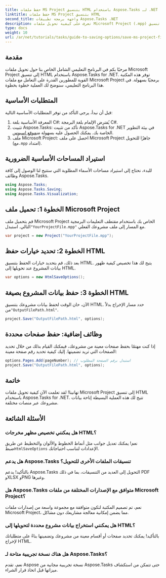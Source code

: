 ```yaml
---
title: حفظ ملفات MS Project بتنسيق HTML باستخدام Aspose.Tasks لـ .NET
linktitle: حفظ ملفات MS Project بتنسيق HTML
second_title: واجهة برمجة تطبيقات Aspose.Tasks .NET
description: تعرف على كيفية تحويل ملفات Microsoft Project (.mpp) إلى تنسيق HTML بسهولة باستخدام Aspose.Tasks for .NET. يوفر هذا البرنامج التعليمي الشامل تعليمات خطوة بخطوة، بما في ذلك كيفية تحميل ملفات المشروع وتخصيص إخراج HTML وحفظ صفحات معينة.
type: docs
weight: 10
url: /ar/net/tutorials/tasks/guide-to-saving-options/save-ms-project-files-to-html-format/
---
```

## مقدمة

مرحبًا بكم في البرنامج التعليمي الشامل الخاص بنا حول تحويل ملفات Microsoft Project إلى تنسيق HTML باستخدام Aspose.Tasks for .NET. توفر هذه المكتبة القوية للمطورين القدرة على التعامل مع ملفات Microsoft Project برمجيًا بسهولة. في هذا البرنامج التعليمي، سنوضح لك العملية خطوة بخطوة.

## المتطلبات الأساسية

قبل أن نبدأ، يرجى التأكد من توفر المتطلبات الأساسية التالية:

1. المعرفة الأساسية بلغة C#: يُفترض الإلمام بلغة البرمجة C#.
2. تثبيت Aspose.Tasks: تأكد من تثبيت Aspose.Tasks for .NET في بيئة التطوير الخاصة بك. يمكنك الحصول عليه بسهولة من[موقع اسبوس](https://www.aspose.com).
3.  ملف Microsoft Project: احصل على ملف Microsoft Project جاهزًا للتحويل (مع`.mpp` امتداد).

## استيراد المساحات الأساسية الضرورية

للبدء، نحتاج إلى استيراد مساحات الأسماء المطلوبة التي ستتيح لنا الوصول إلى كافة وظائف Aspose.Tasks.

```csharp
using Aspose.Tasks;
using Aspose.Tasks.Saving;
using Aspose.Tasks.Visualization;
```

## الخطوة 1: تحميل ملف Microsoft Project

 قم بتحميل ملف Microsoft Project الخاص بك باستخدام مقتطف التعليمات البرمجية التالي. استبدل`"YourProjectFile.mpp"` مع المسار إلى ملف مشروعك الفعلي.

```csharp
var project = new Project("YourProjectFile.mpp");
```

## الخطوة 2: تحديد خيارات حفظ HTML

بعد ذلك، قم بتحديد خيارات الحفظ بتنسيق HTML. يتيح لك هذا تخصيص كيفية ظهور بيانات المشروع عند تحويلها إلى HTML.

```csharp
var options = new HtmlSaveOptions();
```

## الخطوة 3: حفظ بيانات المشروع بصيغة HTML

 الآن، حان الوقت لحفظ بيانات مشروعك بتنسيق HTML. حدد مسار الإخراج بدلاً من`"OutputFilePath.html"`.

```csharp
project.Save("OutputFilePath.html", options);
```

## وظائف إضافية: حفظ صفحات محددة

إذا كنت مهتمًا بحفظ صفحات معينة من مشروعك، فيمكنك القيام بذلك من خلال تحديد الصفحات التي تريد تضمينها. إليك كيفية تحديد رقم صفحة معينة:

```csharp
options.Pages.Add(pageNumber); // استبدل برقم الصفحة المطلوب
project.Save("OutputFilePath.html", options);
```

## خاتمة

تهانينا! لقد تعلمت الآن كيفية تحويل ملفات Microsoft Project إلى تنسيق HTML باستخدام Aspose.Tasks for .NET. تتيح لك هذه العملية البسيطة إتاحة بيانات مشروعك عبر منصات مختلفة.

## الأسئلة الشائعة

### هل يمكنني تخصيص مظهر مخرجات HTML؟
 نعم! يمكنك تعديل جوانب مثل أنماط الخطوط والألوان والتخطيط عن طريق ضبط`HtmlSaveOptions` الإعدادات لتناسب احتياجاتك.

### هل يدعم Aspose.Tasks تنسيقات الملفات الأخرى للتحويل؟
بالتأكيد! يدعم Aspose.Tasks التحويل إلى العديد من التنسيقات، بما في ذلك PDF وXLSX وPNG وغيرها.

### هل Aspose.Tasks متوافق مع الإصدارات المختلفة من ملفات Microsoft Project؟
نعم، تم تصميم المكتبة لتكون متوافقة مع مجموعة واسعة من إصدارات ملفات Microsoft Project، مما يضمن إمكانية معالجة مشاريعك دون مشاكل.

### هل يمكنني استخراج بيانات مشروع محددة لتحويلها إلى HTML؟
بالتأكيد! يمكنك تحديد صفحات أو أقسام معينة من مشروعك وتضمينها بناءً على متطلباتك لإخراج HTML.

### هل هناك نسخة تجريبية متاحة لـ Aspose.Tasks؟
نعم، تقدم Aspose نسخة تجريبية مجانية من Aspose.Tasks حتى تتمكن من استكشاف ميزاتها قبل اتخاذ قرار الشراء.